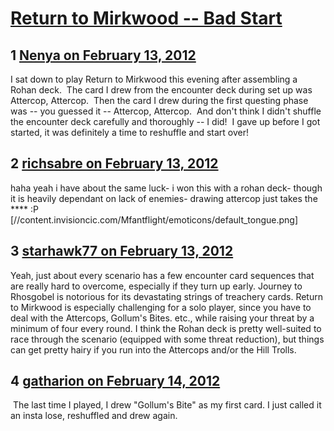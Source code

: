 # [Return to Mirkwood -- Bad Start](https://community.fantasyflightgames.com/topic/60432-return-to-mirkwood-bad-start/)

## 1 [Nenya on February 13, 2012](https://community.fantasyflightgames.com/topic/60432-return-to-mirkwood-bad-start/?do=findComment&comment=593919)

I sat down to play Return to Mirkwood this evening after assembling a Rohan deck.  The card I drew from the encounter deck during set up was Attercop, Attercop.  Then the card I drew during the first questing phase was -- you guessed it -- Attercop, Attercop.  And don't think I didn't shuffle the encounter deck carefully and thoroughly -- I did!  I gave up before I got started, it was definitely a time to reshuffle and start over!

## 2 [richsabre on February 13, 2012](https://community.fantasyflightgames.com/topic/60432-return-to-mirkwood-bad-start/?do=findComment&comment=593923)

haha yeah i have about the same luck- i won this with a rohan deck- though it is heavily dependant on lack of enemies- drawing attercop just takes the **** :P [//content.invisioncic.com/Mfantflight/emoticons/default_tongue.png]

## 3 [starhawk77 on February 13, 2012](https://community.fantasyflightgames.com/topic/60432-return-to-mirkwood-bad-start/?do=findComment&comment=593928)

Yeah, just about every scenario has a few encounter card sequences that are really hard to overcome, especially if they turn up early. Journey to Rhosgobel is notorious for its devastating strings of treachery cards. Return to Mirkwood is especially challenging for a solo player, since you have to deal with the Attercops, Gollum's Bites. etc., while raising your threat by a minimum of four every round. I think the Rohan deck is pretty well-suited to race through the scenario (equipped with some threat reduction), but things can get pretty hairy if you run into the Attercops and/or the Hill Trolls.

## 4 [gatharion on February 14, 2012](https://community.fantasyflightgames.com/topic/60432-return-to-mirkwood-bad-start/?do=findComment&comment=593981)

 The last time I played, I drew "Gollum's Bite" as my first card. I just called it an insta lose, reshuffled and drew again.

